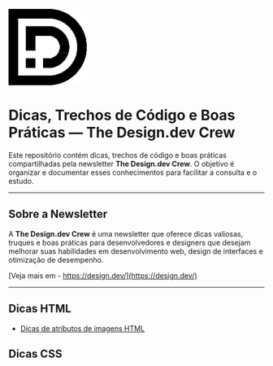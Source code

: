 ![logo design.dev](design-dev-logo2.png)

# Dicas, Trechos de Código e Boas Práticas — The Design.dev Crew


Este repositório contém dicas, trechos de código e boas práticas compartilhadas pela newsletter **The Design.dev Crew**. O objetivo é organizar e documentar esses conhecimentos para facilitar a consulta e o estudo.

---

## **Sobre a Newsletter**
A **The Design.dev Crew** é uma newsletter que oferece dicas valiosas, truques e boas práticas para desenvolvedores e designers que desejam melhorar suas habilidades em desenvolvimento web, design de interfaces e otimização de desempenho.

[Veja mais em - https://design.dev/](https://design.dev/)

---

## Dicas HTML

- [Dicas de atributos de imagens HTML](atributos-para-carregamentos-de-imagens.md)



## Dicas CSS